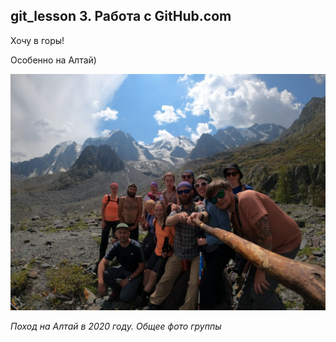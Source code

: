 ## git_lesson 3. Работа с GitHub.com

Хочу в горы!

Особенно на Алтай)

![Алтай 2020](Altay2020.jpg)

*Поход на Алтай в 2020 году. Общее фото группы*